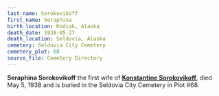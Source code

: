 ```yaml
---
last_name: Sorokovikoff
first_name: Seraphina
birth_location: Kodiak, Alaska
death_date: 1938-05-27
death_location: Seldovia, Alaska
cemetery: Seldovia City Cemetery
cemetery_plot: 68
source_file: Cemetery Directory
---
```

**Seraphina Sorokovikoff** the first wife of [**Konstantine Sorokovikoff**](./Sorokovikoff_Konstantine.md), died May 5, 1938 and is buried in the Seldovia City Cemetery in Plot #68.  